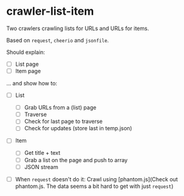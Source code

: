 # crawler-list-item
Two crawlers crawling lists for URLs and URLs for items.

Based on `request`, `cheerio` and `jsonfile`.

Should explain:
* [ ] List page
* [ ] Item page

... and show how to:
* [ ] List
  * [ ] Grab URLs from a (list) page
  * [ ] Traverse
  * [ ] Check for last page to traverse
  * [ ] Check for updates (store last in temp.json)
* [ ] Item
  * [ ] Get title + text
  * [ ] Grab a list on the page and push to array
  * [ ] JSON stream
* [ ] When `request` doesn't do it: Crawl using [phantom.js](Check out phantom.js. The data seems a bit hard to get with just `request`)

